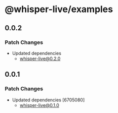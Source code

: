 # @whisper-live/examples

## 0.0.2

### Patch Changes

- Updated dependencies
  - whisper-live@0.2.0

## 0.0.1

### Patch Changes

- Updated dependencies [6705080]
  - whisper-live@0.1.0
